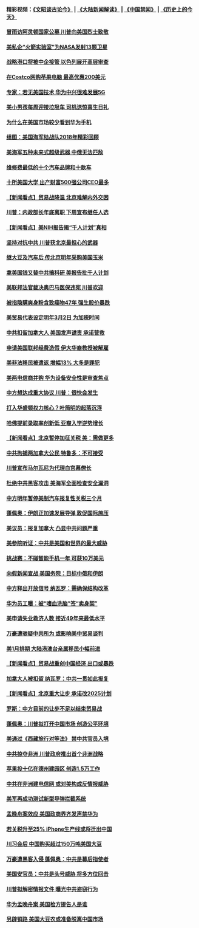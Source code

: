 #### 精彩视频：[《文昭谈古论今》](https://github.com/gfw-breaker/wenzhao/blob/master/README.md?t=12170631) | [《大陆新闻解读》](https://github.com/gfw-breaker/ntdtv-comedy/blob/master/README.md?t=12170631) | [《中国禁闻》](https://github.com/gfw-breaker/ntdtv-news/blob/master/README.md?t=12170631) | [《历史上的今天》](https://github.com/gfw-breaker/today-in-history/blob/master/README.md?t=12170631) 

#### [冒雨访阿灵顿国家公墓 川普向美国烈士致敬](../pages/nsc412/n10914684.md?t=12170631) 

#### [美私企“火箭实验室”为NASA发射13颗卫星](../pages/nsc412/n10914593.md?t=12170631) 

#### [战略港口将被中企接管 以色列展开高层审查](../pages/nsc412/n10914656.md?t=12170631) 

#### [在Costco网购苹果电脑 最高优惠200美元](../pages/nsc412/n10913554.md?t=12170631) 

#### [专家：若无美国技术 华为中兴很难发展5G](../pages/nsc412/n10913393.md?t=12170631) 

#### [美小男孩每周迎接垃圾车 司机送惊喜生日礼](../pages/nsc412/n10914575.md?t=12170631) 

#### [为什么在美国市场较少看到华为手机](../pages/nsc412/n10912210.md?t=12170631) 

#### [组图：美国海军陆战队2018年精彩回顾](../pages/nsc412/n10913826.md?t=12170631) 

#### [美海军五种未来式超级武器 中俄无法匹敌](../pages/nsc412/n10913021.md?t=12170631) 

#### [维修费最低的十个汽车品牌和十款车](../pages/nsc412/n10913112.md?t=12170631) 

#### [十所美国大学 出产财富500强公司CEO最多](../pages/nsc412/n10912203.md?t=12170631) 

#### [【新闻看点】贸易战降温 北京难解内外交困](../pages/nsc412/n10913260.md?t=12170631) 

#### [川普：内政部长年底离职 下周宣布继任人选](../pages/nsc412/n10913180.md?t=12170631) 

#### [【新闻看点】美NIH报告揭“千人计划”真相](../pages/nsc412/n10913124.md?t=12170631) 

#### [坚持对抗中共 川普获北京最担心的武器](../pages/nsc412/n10913202.md?t=12170631) 

#### [继大豆及汽车后 传北京明年采购美国玉米](../pages/nsc412/n10913299.md?t=12170631) 

#### [拿美国钱又替中共搞科研 美报告批千人计划](../pages/nsc412/n10913071.md?t=12170631) 

#### [美联邦法官裁决奥巴马医保违宪 川普欢迎](../pages/nsc412/n10912862.md?t=12170631) 

#### [被指隐瞒爽身粉含致癌物47年 强生股价暴跌](../pages/nsc412/n10912465.md?t=12170631) 

#### [美贸易代表设定明年3月2日 为加税时间](../pages/nsc412/n10912255.md?t=12170631) 

#### [中共扣留加拿大人 美国发声谴责 承诺营救](../pages/nsc412/n10912168.md?t=12170631) 

#### [申请美国联邦经费造假 伊大华裔教授被解雇](../pages/nsc412/n10912060.md?t=12170631) 

#### [美非法移民被遣返 增幅13% 大多是罪犯](../pages/nsc412/n10911846.md?t=12170631) 

#### [美两电信商并购 华为设备安全性是审查焦点](../pages/nsc412/n10911931.md?t=12170631) 

#### [中方想达成重大协议 川普：很快会发生](../pages/nsc412/n10911955.md?t=12170631) 

#### [打入华盛顿权力核心？叶简明的起落沉浮](../pages/nsc412/n10911237.md?t=12170631) 

#### [哈佛提前录取率创新低 亚裔入学逆势增长](../pages/nsc412/n10911512.md?t=12170631) 

#### [【新闻看点】北京暂停加征关税 美：需做更多](../pages/nsc412/n10911633.md?t=12170631) 

#### [中共拘捕两加拿大公民 特鲁多：不可接受](../pages/nsc412/n10911648.md?t=12170631) 

#### [川普宣布马尔瓦尼为代理白宫幕僚长](../pages/nsc412/n10911170.md?t=12170631) 

#### [杜绝中共黑客攻击 美海军全面检查安全漏洞](../pages/nsc412/n10911447.md?t=12170631) 

#### [中方明年暂停美制汽车报复性关税三个月](../pages/nsc412/n10911152.md?t=12170631) 

#### [蓬佩奥：伊朗正加速发展导弹 敦促国际施压](../pages/nsc412/n10910571.md?t=12170631) 

#### [美议员：报复加拿大 凸显中共问题严重](../pages/nsc412/n10909792.md?t=12170631) 

#### [美参院听证：中共是美国和世界的最大威胁](../pages/nsc412/n10910375.md?t=12170631) 

#### [挑战赛：不碰智能手机一年 可获10万美元](../pages/nsc412/n10910060.md?t=12170631) 

#### [向假新闻宣战 美国务院：目标中俄和伊朗](../pages/nsc412/n10909483.md?t=12170631) 

#### [中方释出开放信号 纳瓦罗：需确保结构改革](../pages/nsc412/n10909485.md?t=12170631) 

#### [华为员工曝：被“嗜血洗脑”签“卖身契”](../pages/nsc412/n10909678.md?t=12170631) 

#### [美申请失业救济人数 接近49年来最低水平](../pages/nsc412/n10909595.md?t=12170631) 

#### [万豪遭骇疑中共所为 或影响美中贸易谈判](../pages/nsc412/n10909029.md?t=12170631) 

#### [美1月排期 大陆港澳台亲属移民小幅前进](../pages/nsc412/n10909362.md?t=12170631) 

#### [【新闻看点】贸易战重创中国经济 出口或暴跌](../pages/nsc412/n10909327.md?t=12170631) 

#### [加拿大人被扣留 纳瓦罗：中共一贯如此报复](../pages/nsc412/n10909446.md?t=12170631) 

#### [【新闻看点】北京重大让步 承诺改2025计划](../pages/nsc412/n10908909.md?t=12170631) 

#### [罗斯：中方目前的让步不足以结束贸易战](../pages/nsc412/n10909365.md?t=12170631) 

#### [蓬佩奥：川普拟打开中国市场 创造公平环境](../pages/nsc412/n10909177.md?t=12170631) 

#### [美通过《西藏旅行对等法》 禁中共官员入境](../pages/nsc412/n10909165.md?t=12170631) 

#### [中共掠夺非洲 川普政府推出首个非洲战略](../pages/nsc412/n10909107.md?t=12170631) 

#### [苹果投十亿在德州建园区 创造1.5万工作](../pages/nsc412/n10908912.md?t=12170631) 

#### [中共在非洲建电信网 或对美构成反情报威胁](../pages/nsc412/n10908572.md?t=12170631) 

#### [美军再成功测试新型导弹拦截系统](../pages/nsc412/n10908479.md?t=12170631) 

#### [孟晚舟案效应 美国政商界齐发声禁华为](../pages/nsc412/n10907052.md?t=12170631) 

#### [若关税升至25% iPhone生产线或将迁出中国](../pages/nsc412/n10907577.md?t=12170631) 

#### [川习会后 中国购买超过150万吨美国大豆](../pages/nsc412/n10906996.md?t=12170631) 

#### [万豪遭黑客入侵 蓬佩奥：中共是幕后指使者](../pages/nsc412/n10907374.md?t=12170631) 

#### [美国安官员：中共是头号威胁 将多方位回击](../pages/nsc412/n10907199.md?t=12170631) 

#### [川普拟解密情报文件 曝光中共盗窃行为](../pages/nsc412/n10906855.md?t=12170631) 

#### [华为孟晚舟案 美国检方提告人是谁](../pages/nsc412/n10907015.md?t=12170631) 

#### [另辟销路 美国大豆农或准备脱离中国市场](../pages/nsc412/n10906755.md?t=12170631) 

